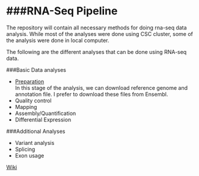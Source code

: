 ###RNA-Seq Pipeline
=============================================
<p>
The repository will contain all necessary methods for doing rna-seq data analysis. While most of the analyses were done using CSC cluster, some of the analysis were done in local computer.
</p>
The following are the different analyses that can be done using RNA-seq data.


###Basic Data analyses
<ul> <!--after finalizing, the list can be made ordered list using ol (ordered list) instead of ul (unordered list) -->
<li> <a href="https://github.com/Kisun/mydiary/rnaseq_pipeline/wiki/Preparation">Preparation </a></li>
In this stage of the analysis, we can download reference genome and annotation file. I prefer to download these files from Ensembl. 
<li>Quality control</li>
<li>Mapping</li>
<li>Assembly/Quantification</li>
<li>Differential Expression</li>
</ul>

###Additional Analyses
<ul start = 5>
<li>Variant analysis</li>
<li>Splicing</li>
<li>Exon usage</li>
</ul>

[Wiki](https://github.com/Kisun/mydiary/wiki)
